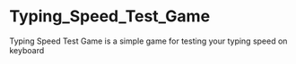# Typing_Speed_Test_Game
Typing Speed ​​Test Game is a simple game for testing your typing speed  on keyboard
